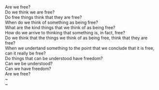 
Are we free?                                                                      
Do we think we are free?                                                          
Do free things think that they are free?                                          
When do we think of something as being free?                                      
What are the kind things that we think of as being free?                          
How do we arrive to thinking that something is, in fact, free?                    
Do we think that the things we think of as being free, think that they are free?       
When we undertand something to the point that we conclude that it is free, can it really be free?                                                                  
Do things that can be understood have freedom?                                    
Can we be understood?                                                             
Can we have freedom?                                                              
Are we free?                                                                      
~                                                                                 
~                     

